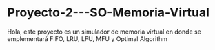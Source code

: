 # Proyecto-2---SO-Memoria-Virtual
Hola, este proyecto es un simulador de memoria virtual en donde se emplementará FIFO, LRU, LFU, MFU y Optimal Algorithm
